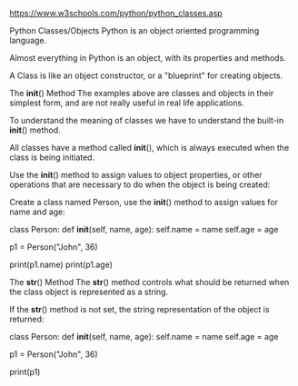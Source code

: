 https://www.w3schools.com/python/python_classes.asp

Python Classes/Objects
Python is an object oriented programming language.

Almost everything in Python is an object, with its properties and methods.

A Class is like an object constructor, or a "blueprint" for creating objects.

The __init__() Method
The examples above are classes and objects in their simplest form, and are not really useful in real life applications.

To understand the meaning of classes we have to understand the built-in __init__() method.

All classes have a method called __init__(), which is always executed when the class is being initiated.

Use the __init__() method to assign values to object properties, or other operations that are necessary to do when the object is being created:


Create a class named Person, use the __init__() method to assign values for name and age:

class Person:
  def __init__(self, name, age):
    self.name = name
    self.age = age

p1 = Person("John", 36)

print(p1.name)
print(p1.age)

The __str__() Method
The __str__() method controls what should be returned when the class object is represented as a string.

If the __str__() method is not set, the string representation of the object is returned:


class Person:
  def __init__(self, name, age):
    self.name = name
    self.age = age

p1 = Person("John", 36)

print(p1)

